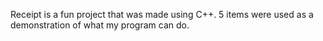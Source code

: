 Receipt is a fun project that was made using C++. 
5 items were used as a demonstration of what my program can do. 
